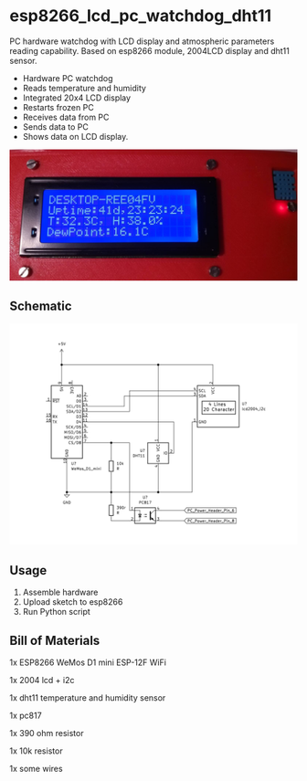 # esp8266_lcd_pc_watchdog_dht11
PC hardware watchdog with LCD display and atmospheric parameters reading capability. Based on esp8266 module, 2004LCD display and dht11 sensor.

- Hardware PC watchdog
- Reads temperature and humidity 
- Integrated 20x4 LCD display
- Restarts frozen PC
- Receives data from PC
- Sends data to PC 
- Shows data on LCD display.


![alt text](https://github.com/dawmro/esp8266_lcd_pc_watchdog_dht11/blob/main/images/3_displaying_data.png?raw=true)


## Schematic
![alt text](https://github.com/dawmro/esp8266_lcd_pc_watchdog_dht11/blob/main/schematic/schematic_esp8266_lcd_pc_watchdog_dht11.PNG?raw=true)


## Usage

1. Assemble hardware
2. Upload sketch to esp8266
3. Run Python script


## Bill of Materials

1x ESP8266 WeMos D1 mini ESP-12F WiFi

1x 2004 lcd + i2c

1x dht11 temperature and humidity sensor

1x pc817

1x 390 ohm resistor

1x 10k resistor

1x some wires
